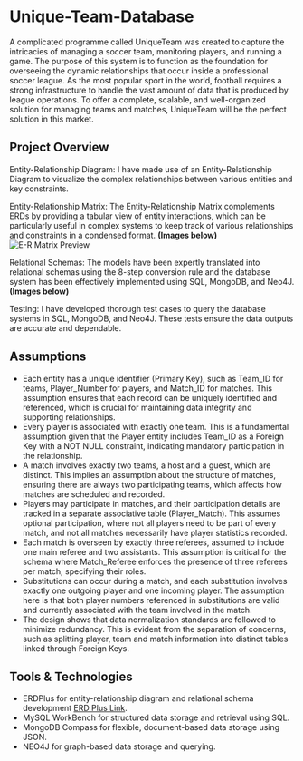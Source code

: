 # Unique-Team-Database

A complicated programme called UniqueTeam was created to capture the intricacies of managing a soccer team, monitoring players, and running a game. The purpose of this system is to function as the foundation for overseeing the dynamic relationships that occur inside a professional soccer league. As the most popular sport in the world, football requires a strong infrastructure to handle the vast amount of data that is produced by league operations. To offer a complete, scalable, and well-organized solution for managing teams and matches, UniqueTeam will be the perfect solution in this market.

## Project Overview
Entity-Relationship Diagram: I have made use of an Entity-Relationship Diagram to visualize the complex relationships between various entities and key constraints.

Entity-Relationship Matrix: The Entity-Relationship Matrix complements ERDs by providing a tabular view of entity interactions, which can be particularly useful in complex systems to keep track of various relationships and constraints in a condensed format. **(Images below)** ![E-R Matrix Preview](images/dashboard.png)

Relational Schemas: The models have been expertly translated into relational schemas using the 8-step conversion rule and the database system has been effectively implemented using SQL, MongoDB, and Neo4J. **(Images below)**

Testing: I have developed thorough test cases to query the database systems in SQL, MongoDB, and Neo4J. These tests ensure the data outputs are accurate and dependable.

## Assumptions
- Each entity has a unique identifier (Primary Key), such as Team_ID for teams, Player_Number for players, and Match_ID for matches. This assumption ensures that each record can be uniquely identified and referenced, which is crucial for maintaining data integrity and supporting relationships.
- Every player is associated with exactly one team. This is a fundamental assumption given that the Player entity includes Team_ID as a Foreign Key with a NOT NULL constraint, indicating mandatory participation in the relationship.
- A match involves exactly two teams, a host and a guest, which are distinct. This implies an assumption about the structure of matches, ensuring there are always two participating teams, which affects how matches are scheduled and recorded.
- Players may participate in matches, and their participation details are tracked in a separate associative table (Player_Match). This assumes optional participation, where not all players need to be part of every match, and not all matches necessarily have player statistics recorded.
- Each match is overseen by exactly three referees, assumed to include one main referee and two assistants. This assumption is critical for the schema where Match_Referee enforces the presence of three referees per match, specifying their roles.
- Substitutions can occur during a match, and each substitution involves exactly one outgoing player and one incoming player. The assumption here is that both player numbers referenced in substitutions are valid and currently associated with the team involved in the match.
- The design shows that data normalization standards are followed to minimize redundancy. This is evident from the separation of concerns, such as splitting player, team and match information into distinct tables linked through Foreign Keys.

## Tools & Technologies
- ERDPlus for entity-relationship diagram and relational schema development [ERD Plus Link](https://erdplus.com).
- MySQL WorkBench for structured data storage and retrieval using SQL. 
- MongoDB Compass for flexible, document-based data storage using JSON.
- NEO4J for graph-based data storage and querying.
